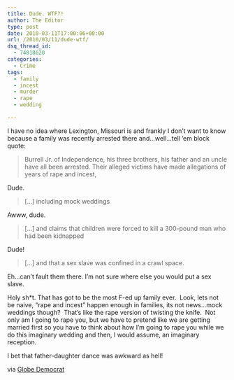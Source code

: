 ```yaml
---
title: Dude. WTF?!
author: The Editor
type: post
date: 2010-03-11T17:00:06+00:00
url: /2010/03/11/dude-wtf/
dsq_thread_id:
  - 74818620
categories:
  - Crime
tags:
  - family
  - incest
  - murder
  - rape
  - wedding

---
```

I have no idea where Lexington, Missouri is and frankly I don&#8217;t want to know because a family was recently arrested there and&#8230;well&#8230;tell &#8217;em block quote:

> Burrell Jr. of Independence, his three brothers, his father and an uncle have all been arrested. Their alleged victims have made allegations of years of rape and incest,

Dude.

> [&#8230;] including mock weddings

Awww, dude.

> [&#8230;] and claims that children were forced to kill a 300-pound man who had been kidnapped

Dude!

> [&#8230;] and that a sex slave was confined in a crawl space.

Eh&#8230;can&#8217;t fault them there. I&#8217;m not sure where else you would put a sex slave.

Holy sh*t. That has got to be the most F-ed up family ever.  Look, lets not be naive, &#8220;rape and incest&#8221; happen enough in families, its not news&#8230;mock weddings though?  That&#8217;s like the rape version of twisting the knife.  Not only am I going to rape you, but we have to pretend like we are getting married first so you have to think about how I&#8217;m going to rape you while we do this imaginary wedding and then, I would assume, an imaginary reception.

I bet that father-daughter dance was awkward as hell!

via <a href="http://www.globe-democrat.com/news/2010/mar/10/son-allegedly-taped-dad-in-incest-case/" target="_blank">Globe Democrat </a>